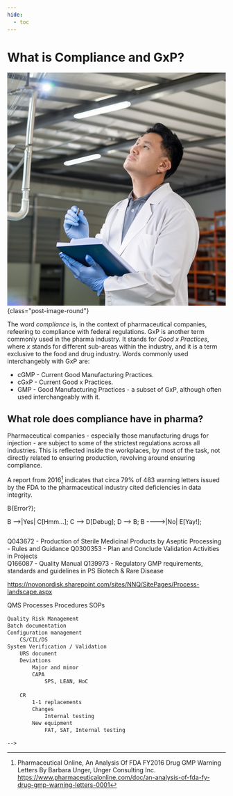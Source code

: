 ```yaml
---
hide:
  - toc
---
```


# What is Compliance and GxP?

![image](images/FDA_inspector.jpg){class="post-image-round"}

The word _compliance_ is, in the context of pharmaceutical companies, refeering to compliance with federal regulations. 
GxP is another term commonly used in the pharma industry. It stands for _Good x Practices_,  
where _x_ stands for different sub-areas within the industry, and it is a term exclusive to the food and drug industry. 
Words commonly used interchangebly with GxP are:

* cGMP - Current Good Manufacturing Practices.
* cGxP - Current Good x Practices.
* GMP - Good Manufacturing Practices - a subset of GxP, although often used interchangeably with it.

## What role does compliance have in pharma?
Pharmaceutical companies - especially those manufacturing drugs for injection - are subject to some of the strictest 
regulations across all industries. This is reflected inside the workplaces, by most of the task, not directly related to ensuring 
production, revolving around ensuring compliance.

A report from 2016[^1] indicates that circa 79% of 483 warning letters issued by the FDA to the pharmaceutical industry cited deficiencies in data integrity.

[^1]: Pharmaceutical Online, An Analysis Of FDA FY2016 Drug GMP Warning Letters By Barbara Unger, Unger Consulting Inc. https://www.pharmaceuticalonline.com/doc/an-analysis-of-fda-fy-drug-gmp-warning-letters-0001

<!-- The high degree of desired regulatory controll of governmental agencies, mean that laws governing daily life on
pharmaceutical plants are very encompassing. This entails describing most actions through SOPs - Standard Operating Procedures. -->


<!-- _Software validation is part of the computerized systems validation (CSV) process._ -->

<!--
``` mermaid
graph LR
  A[Start] --> B{Error?};
  B -->|Yes| C[Hmm...];
  C --> D[Debug];
  D --> B;
  B ---->|No| E[Yay!];
```

```
Q043672 - Production of Sterile Medicinal Products by Aseptic Processing - Rules and Guidance
Q0300353 - Plan and Conclude Validation Activities in Projects	
Q166087​ - Quality Manual 
Q139973 - Regulatory GMP requirements, standards and guidelines in PS Biotech & Rare Disease

https://novonordisk.sharepoint.com/sites/NNQ/SitePages/Process-landscape.aspx

QMS
	Processes
	Procedures
		SOPs
	
	Quality Risk Management
	Batch documentation
	Configuration management
		CS/CIL/DS
	System Verification / Validation
		URS document
		Deviations
			Major and minor
			CAPA
				SPS, LEAN, HoC

		CR
			1-1 replacements
			Changes
				Internal testing
			New equipment
				FAT, SAT, Internal testing
```
-->